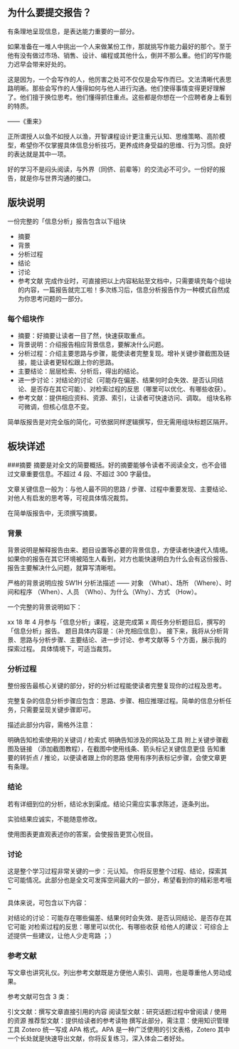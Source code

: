 ## 为什么要提交报告？
有条理地呈现信息，是表达能力重要的一部分。

如果准备在一堆人中挑出一个人来做某份工作，那就挑写作能力最好的那个。至于他有没有做过市场、销售、设计、编程或其他什么，倒并不那么重。他们的写作能力迟早会带来好处的。

这是因为，一个会写作的人，他厉害之处可不仅仅是会写作而已。文法清晰代表思路明晰。那些会写作的人懂得如何与他人进行沟通。他们使得事情变得更好理解了。他们擅于换位思考。他们懂得抓住重点。这些都是你想在一个应聘者身上看到的特质。

——《重来》

正所谓授人以鱼不如授人以渔，开智课程设计更注重元认知、思维策略、高阶模型，希望你不仅掌握具体信息分析技巧，更养成终身受益的思维、行为习惯。良好的表达就是其中一项。

好的学习不是闷头阅读，与外界（同侪、前辈等）的交流必不可少。一份好的报告，就是你与世界沟通的接口。
## 版块说明
一份完整的「信息分析」报告包含以下组块
- 摘要
- 背景
- 分析过程
- 结论
- 讨论
- 参考文献
完成作业时，可直接把以上内容粘贴至文档中，只需要填充每个组块的内容，一篇报告就完工啦！多次练习后，信息分析报告作为一种模式自然成为你思考问题的一部分。

### 每个组块作

- 摘要：好摘要让读者一目了然，快速获取重点。
- 背景说明：介绍报告相应背景信息，要解决什么问题。
- 分析过程：介绍主要思路与步骤，能使读者完整复现。增补关键步骤截图及链接，能让读者更轻松跟上你的思路。
- 主要结论：层层检索、分析后，得出的结论。
- 进一步讨论：对结论的讨论（可能存在偏差、结果何时会失效、是否认同结论、是否存在其它可能）、对检索过程的反思（哪里可以优化、有哪些收获）。
- 参考文献：提供相应资料、资源、索引，让读者可快速访问、调取。
组块名称可微调，但核心信息不变。

简单版报告是对完全版的简化，可依据同样逻辑撰写，但无需用组块标题区隔开。
## 板块详述
###摘要
摘要是对全文的简要概括。好的摘要能够令读者不阅读全文，也不会错过文章重要信息。不超过 4 段、不超过 300 字最佳。

文章关键信息一般为：与他人最不同的思路 / 步骤、过程中重要发现、主要结论、对他人有启发的思考等，可视具体情况裁剪。

在简单版报告中，无须撰写摘要。

### 背景
背景说明是解释报告由来、题目设置等必要的背景信息，方便读者快速代入情境。如果你的报告在其它环境被陌生人看到，对方也能快速明白为什么会有这份报告、报告主要解决什么问题，就算写清晰啦。

严格的背景说明应按 5W1H 分析法描述 —— 对象 （What）、场所 （Where）、时间和程序 （When）、人员 （Who）、为什么（Why）、方式 （How）。

一个完整的背景说明如下：

xx 18 年 4 月参与「信息分析」课程，这是完成第 x 周任务分析题目后，撰写的「信息分析」报告。
题目具体内容是：（补充相应信息）。
接下来，我将从分析背景、思路与分析步骤、主要结论、进一步讨论、参考文献等 5 个方面，展示我的探索过程。
具体情境下，可适当裁剪。

### 分析过程
整份报告最核心关键的部分，好的分析过程能使读者完整复现你的过程及思考。 

完整复杂的信息分析步骤应包含：思路、步骤、相应推理过程。简单的信息分析任务，只需要呈现关键步骤即可。

描述此部分内容，需格外注意：

明确告知检索使用的关键词 / 检索式
明确告知涉及的网站及工具
附上关键步骤截图及链接 （添加截图教程），在截图中使用线条、箭头标记关键信息更佳
告知重要的转折点 / 推论，以便读者跟上你的思路
使用有序列表标记步骤，会使文章更有条理。

### 结论
若有详细到位的分析，结论水到渠成。结论只需应实事求陈述，逐条列出。

实验结果应诚实，不能随意修改。

使用图表更直观表述你的答案，会使报告更赏心悦目。

### 讨论
这是整个学习过程非常关键的一步：元认知。 你将反思整个过程、结论，探索其它可能情况。此部分也是全文可发挥空间最大的一部分，希望看到你的精彩思考哦~

具体来说，可包含以下内容：

对结论的讨论：可能存在哪些偏差、结果何时会失效、是否认同结论、是否存在其它可能
对检索过程的反思：哪里可以优化、有哪些收获
给他人的建议：可综合上述提供一些建议，让他人少走弯路 ；）

### 参考文献
写文章也讲究礼仪。列出参考文献既是方便他人索引、调用，也是尊重他人劳动成果。

参考文献可包含 3 类：

引文文献：撰写文章直接引用的内容
阅读型文献：研究话题过程中曾阅读 / 使用的资源
推荐型文献：提供给读者的参考读物
撰写此部分，需注意：使用知识管理工具 Zotero 统一写成 APA 格式。APA 是一种广泛使用的引文表格，Zotero 其中一个长处就是快速导出文献，你将反复练习，深入体会二者好处。
